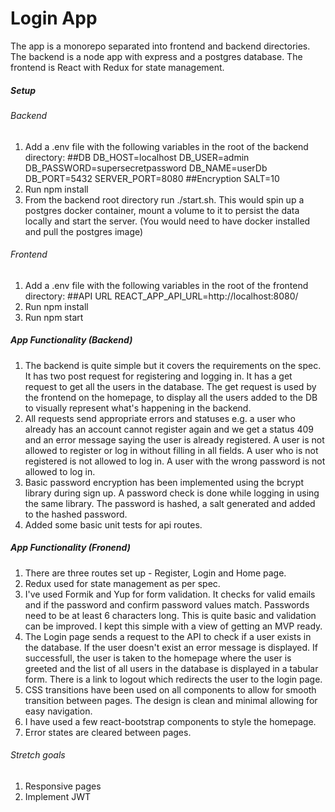 # Login App

The app is a monorepo separated into frontend and backend directories. The backend is a node app with express and a postgres database. The frontend is React with Redux for state management.

##### Setup

###### Backend

1. Add a .env file with the following variables in the root of the backend directory:
   ##DB
   DB_HOST=localhost
   DB_USER=admin
   DB_PASSWORD=supersecretpassword
   DB_NAME=userDb
   DB_PORT=5432
   SERVER_PORT=8080
   ##Encryption
   SALT=10
2. Run npm install
3. From the backend root directory run ./start.sh. This would spin up a postgres docker container, mount a volume to it to persist the data locally and start the server. (You would need to have docker installed and pull the postgres image)

###### Frontend

1. Add a .env file with the following variables in the root of the frontend directory:
   ##API URL
   REACT_APP_API_URL=http://localhost:8080/
2. Run npm install
3. Run npm start

##### App Functionality (Backend)

1. The backend is quite simple but it covers the requirements on the spec. It has two post request for registering and logging in. It has a get request to get all the users in the database. The get request is used by the frontend on the homepage, to display all the users added to the DB to visually represent what's happening in the backend.
2. All requests send appropriate errors and statuses e.g. a user who already has an account cannot register again and we get a status 409 and an error message saying the user is already registered. A user is not allowed to register or log in without filling in all fields. A user who is not registered is not allowed to log in. A user with the wrong password is not allowed to log in.
3. Basic password encryption has been implemented using the bcrypt library during sign up. A password check is done while logging in using the same library. The password is hashed, a salt generated and added to the hashed password.
4. Added some basic unit tests for api routes.

##### App Functionality (Fronend)

1. There are three routes set up - Register, Login and Home page.
2. Redux used for state management as per spec.
3. I've used Formik and Yup for form validation. It checks for valid emails and if the password and confirm password values match. Passwords need to be at least 6 characters long. This is quite basic and validation can be improved. I kept this simple with a view of getting an MVP ready.
4. The Login page sends a request to the API to check if a user exists in the database. If the user doesn't exist an error message is displayed. If successfull, the user is taken to the homepage where the user is greeted and the list of all users in the database is displayed in a tabular form. There is a link to logout which redirects the user to the login page.
5. CSS transitions have been used on all components to allow for smooth transition between pages. The design is clean and minimal allowing for easy navigation.
6. I have used a few react-bootstrap components to style the homepage.
7. Error states are cleared between pages.

###### Stretch goals

1. Responsive pages
2. Implement JWT
